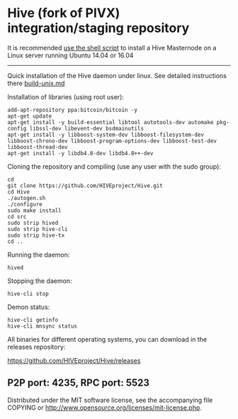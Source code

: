 Hive (fork of PIVX) integration/staging repository
======================================


It is recommended [use the shell script](https://github.com/HIVEproject/HIVEinstall) to install a Hive Masternode on a Linux server running Ubuntu 14.04 or 16.04

***

Quick installation of the Hive daemon under linux. See detailed instructions there [build-unix.md](build-unix.md)

Installation of libraries (using root user):

    add-apt-repository ppa:bitcoin/bitcoin -y
    apt-get update
    apt-get install -y build-essential libtool autotools-dev automake pkg-config libssl-dev libevent-dev bsdmainutils
    apt-get install -y libboost-system-dev libboost-filesystem-dev libboost-chrono-dev libboost-program-options-dev libboost-test-dev libboost-thread-dev
    apt-get install -y libdb4.8-dev libdb4.8++-dev

Cloning the repository and compiling (use any user with the sudo group):

    cd
    git clone https://github.com/HIVEproject/Hive.git
    cd Hive
    ./autogen.sh
    ./configure
    sudo make install
    cd src
    sudo strip hived
    sudo strip hive-cli
    sudo strip hive-tx
    cd ..

Running the daemon:

    hived 

Stopping the daemon:

    hive-cli stop

Demon status:

    hive-cli getinfo
    hive-cli mnsync status

All binaries for different operating systems, you can download in the releases repository:

https://github.com/HIVEproject/Hive/releases

P2P port: 4235, RPC port: 5523
-
Distributed under the MIT software license, see the accompanying file COPYING or http://www.opensource.org/licenses/mit-license.php.
